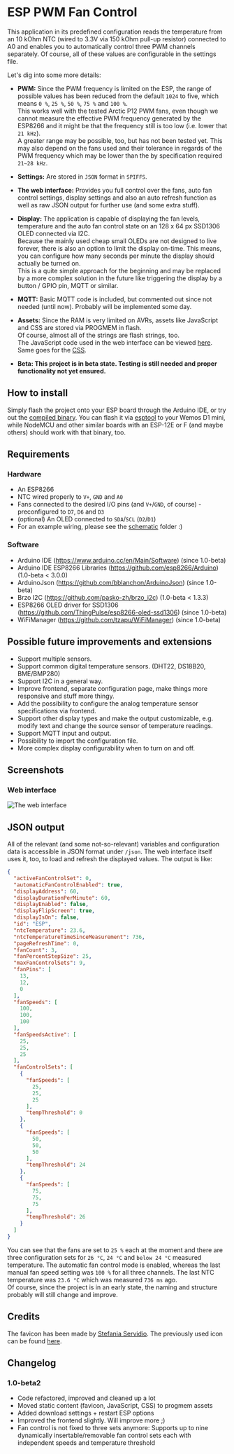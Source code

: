 # ESP PWM Fan Control
This application in its predefined configuration reads the temperature from an 10 kOhm NTC (wired to 3.3V via 150 kOhm pull-up resistor) connected to A0 and enables you to automatically control three PWM channels separately. Of course, all of these values are configurable in the settings file.

Let's dig into some more details:

- **PWM:** Since the PWM frequency is limited on the ESP, the range of possible values has been reduced from the default `1024` to five, which means `0 %`, `25 %`, `50 %`, `75 %` and `100 %`.  
This works well with the tested Arctic P12 PWM fans, even though we cannot measure the effective PWM frequency generated by the ESP8266 and it might be that the frequency still is too low (i.e. lower that `21 kHz`).  
A greater range may be possible, too, but has not been tested yet. This may also depend on the fans used and their tolerance in regards of the PWM frequency which may be lower than the by specification required `21~28 kHz`.

- **Settings:** Are stored in `JSON` format in `SPIFFS`.

- **The web interface:** Provides you full control over the fans, auto fan control settings, display settings and also an auto refresh function as well as raw JSON output for further use (and some extra stuff).

- **Display:** The application is capable of displaying the fan levels, temperature and the auto fan control state on an 128 x 64 px SSD1306 OLED connected via I2C.  
Because the mainly used cheap small OLEDs are not designed to live forever, there is also an option to limit the display on-time. This means, you can configure how many seconds per minute the display should actually be turned on.   
This is a quite simple approach for the beginning and may be replaced by a more complex solution in the future like triggering the display by a button / GPIO pin, MQTT or similar.

- **MQTT:** Basic MQTT code is included, but commented out since not needed (until now). Probably will be implemented some day.

- **Assets:** Since the RAM is very limited on AVRs, assets like JavaScript and CSS are stored via PROGMEM in flash.  
Of course, almost all of the strings are flash strings, too.  
The JavaScript code used in the web interface can be viewed [here](https://github.com/faeibson/ESPPWMFanControl/blob/master/assets/main.js). Same goes for the [CSS](https://github.com/faeibson/ESPPWMFanControl/blob/master/assets/main.css).

- **Beta: This project is in beta state. Testing is still needed and proper functionality not yet ensured.**

## How to install

Simply flash the project onto your ESP board through the Arduino IDE, or try out the [compiled binary](https://github.com/faeibson/ESPPWMFanControl/releases). You can flash it via [esptool](https://github.com/espressif/esptool) to your Wemos D1 mini, while NodeMCU and other similar boards with an ESP-12E or F (and maybe others) should work with that binary, too.

## Requirements

### Hardware
- An ESP8266
- NTC wired properly to `V+`, `GND` and `A0`
- Fans connected to the desired I/O pins (and `V+`/`GND`, of course) - preconfigured to `D7`, `D6` and `D3`
- (optional) An OLED connected to `SDA`/`SCL` (`D2`/`D1`)
- For an example wiring, please see the [schematic](/schematic) folder :)

### Software
- Arduino IDE (https://www.arduino.cc/en/Main/Software) (since 1.0-beta)
- Arduino IDE ESP8266 Libraries (https://github.com/esp8266/Arduino) (1.0-beta < 3.0.0)
- ArduinoJson (https://github.com/bblanchon/ArduinoJson) (since 1.0-beta)
- Brzo I2C (https://github.com/pasko-zh/brzo_i2c) (1.0-beta < 1.3.3)
- ESP8266 OLED driver for SSD1306 (https://github.com/ThingPulse/esp8266-oled-ssd1306) (since 1.0-beta)
- WiFiManager (https://github.com/tzapu/WiFiManager) (since 1.0-beta)
<!-- - ESP8266FS Plugin (https://github.com/esp8266/arduino-esp8266fs-plugin) (since 1.0-beta2)-->

<!-- ## Work in progress
- -->

## Possible future improvements and extensions

- Support multiple sensors.
- Support common digital temperature sensors. (DHT22, DS18B20, BME/BMP280)
- Support I2C in a general way.
- Improve frontend, separate configuration page, make things more responsive and stuff more thingy.
- Add the possibility to configure the analog temperature sensor specifications via frontend.
- Support other display types and make the output customizable, e.g. modify text and change the source sensor of temperature readings.
- Support MQTT input and output.
- Possibility to import the configuration file.
- More complex display configurability when to turn on and off.

## Screenshots

### Web interface

![The web interface](https://github.com/faeibson/ESPPWMFanControl/raw/master/screenshots/web_interface_1.0beta2.png "The web interface")

## JSON output

All of the relevant (and some not-so-relevant) variables and configuration data is accessible in JSON format under `/json`. The web interface itself uses it, too, to load and refresh the displayed values. The output is like:
```json
{
  "activeFanControlSet": 0,
  "automaticFanControlEnabled": true,
  "displayAddress": 60,
  "displayDurationPerMinute": 60,
  "displayEnabled": false,
  "displayFlipScreen": true,
  "displayIsOn": false,
  "id": "ESP",
  "ntcTemperature": 23.6,
  "ntcTemperatureTimeSinceMeasurement": 736,
  "pageRefreshTime": 0,
  "fanCount": 3,
  "fanPercentStepSize": 25,
  "maxFanControlSets": 9,
  "fanPins": [
    13,
    12,
    0
  ],
  "fanSpeeds": [
    100,
    100,
    100
  ],
  "fanSpeedsActive": [
    25,
    25,
    25
  ],
  "fanControlSets": [
    {
      "fanSpeeds": [
        25,
        25,
        25
      ],
      "tempThreshold": 0
    },
    {
      "fanSpeeds": [
        50,
        50,
        50
      ],
      "tempThreshold": 24
    },
    {
      "fanSpeeds": [
        75,
        75,
        75
      ],
      "tempThreshold": 26
    }
  ]
}
```

You can see that the fans are set to `25 %` each at the moment and there are three configuration sets for `26 °C`, `24 °C` and `below 24 °C` measured temperature. The automatic fan control mode is enabled, whereas the last manual fan speed setting was `100 %` for all three channels. The last NTC temperature was `23.6 °C` which was measured `736 ms` ago.  
Of course, since the project is in an early state, the naming and structure probably will still change and improve.
<!-- ![JSON output](https://github.com/faeibson/ESPPWMFanControl/raw/master/screenshots/json_output_1.0beta2.png "JSON output") -->

## Credits

The favicon has been made by [Stefania Servidio](https://thenounproject.com/term/water-temperature/523895/). The previously used icon can be found [here](https://www.pngitem.com/middle/iJTRwwb_engine-temperature-icon-png-clipart-png-download-water/).

## Changelog

### 1.0-beta2

- Code refactored, improved and cleaned up a lot
- Moved static content (favicon, JavaScript, CSS) to progmem assets
- Added download settings + restart ESP options
- Improved the frontend slightly. Will improve more ;)
- Fan control is not fixed to three sets anymore: Supports up to nine dynamically insertable/removable fan control sets each with independent speeds and temperature threshold
